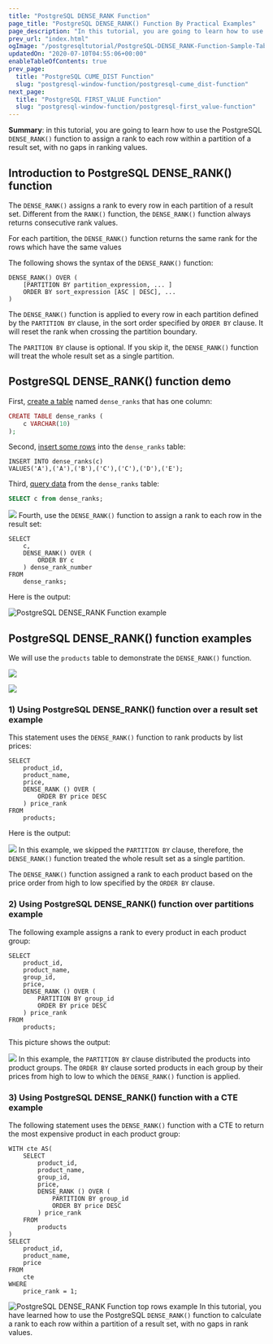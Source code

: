 ```yaml
---
title: "PostgreSQL DENSE_RANK Function"
page_title: "PostgreSQL DENSE_RANK() Function By Practical Examples"
page_description: "In this tutorial, you are going to learn how to use the PostgreSQL DENSE_RANK() function to assign a rank with no gaps to every row in a result set."
prev_url: "index.html"
ogImage: "/postgresqltutorial/PostgreSQL-DENSE_RANK-Function-Sample-Table.png"
updatedOn: "2020-07-10T04:55:06+00:00"
enableTableOfContents: true
prev_page: 
  title: "PostgreSQL CUME_DIST Function"
  slug: "postgresql-window-function/postgresql-cume_dist-function"
next_page: 
  title: "PostgreSQL FIRST_VALUE Function"
  slug: "postgresql-window-function/postgresql-first_value-function"
---
```





**Summary**: in this tutorial, you are going to learn how to use the PostgreSQL `DENSE_RANK()` function to assign a rank to each row within a partition of a result set, with no gaps in ranking values.


## Introduction to PostgreSQL DENSE\_RANK() function

The `DENSE_RANK()` assigns a rank to every row in each partition of a result set. Different from the `RANK()` function, the `DENSE_RANK()` function always returns consecutive rank values.

For each partition, the `DENSE_RANK()` function returns the same rank for the rows which have the same values

The following shows the syntax of the `DENSE_RANK()` function:


```csssql
DENSE_RANK() OVER (
    [PARTITION BY partition_expression, ... ]
    ORDER BY sort_expression [ASC | DESC], ...
)
```
The `DENSE_RANK()` function is applied to every row in each partition defined by the `PARTITION BY` clause, in the sort order specified by `ORDER BY` clause. It will reset the rank when crossing the partition boundary.

The `PARITION BY` clause is optional. If you skip it, the `DENSE_RANK()` function will treat the whole result set as a single partition.


## PostgreSQL DENSE\_RANK() function demo

First, [create a table](../postgresql-tutorial/postgresql-create-table) named `dense_ranks` that has one column:


```php
CREATE TABLE dense_ranks (
	c VARCHAR(10)
);
```
Second, [insert some rows](../postgresql-tutorial/postgresql-insert) into the `dense_ranks` table:


```
INSERT INTO dense_ranks(c)
VALUES('A'),('A'),('B'),('C'),('C'),('D'),('E');
```
Third, [query data](../postgresql-tutorial/postgresql-select) from the `dense_ranks` table:


```sql
SELECT c from dense_ranks;
```

![](/postgresqltutorial/PostgreSQL-DENSE_RANK-Function-Sample-Table.png)
Fourth, use the `DENSE_RANK()` function to assign a rank to each row in the result set:


```
SELECT
	c,
	DENSE_RANK() OVER (
		ORDER BY c
	) dense_rank_number
FROM
	dense_ranks;
```
Here is the output:

![PostgreSQL DENSE_RANK Function example](/postgresqltutorial/PostgreSQL-DENSE_RANK-Function-example.png)
## PostgreSQL DENSE\_RANK() function examples

We will use the `products` table to demonstrate the `DENSE_RANK()` function.


![](/postgresqltutorial/products_product_groups_tables.png)

![](/postgresqltutorial/products-table-sample-data.png)

### 1\) Using PostgreSQL DENSE\_RANK() function over a result set example

This statement uses the `DENSE_RANK()` function to rank products by list prices:


```
SELECT
	product_id,
	product_name,
	price,
	DENSE_RANK () OVER ( 
		ORDER BY price DESC
	) price_rank 
FROM
	products;
```
Here is the output:


![](/postgresqltutorial/PostgreSQL-DENSE_RANK-Function-over-a-result-set.png)
In this example, we skipped the `PARTITION BY` clause, therefore, the `DENSE_RANK()` function treated the whole result set as a single partition.

The `DENSE_RANK()` function assigned a rank to each product based on the price order from high to low specified by the `ORDER BY` clause.


### 2\) Using PostgreSQL DENSE\_RANK() function over partitions example

The following example assigns a rank to every product in each product group:


```
SELECT
	product_id,
	product_name,
	group_id,
	price,
	DENSE_RANK () OVER ( 
		PARTITION BY group_id
		ORDER BY price DESC
	) price_rank 
FROM
	products;
```
This picture shows the output:


![](/postgresqltutorial/PostgreSQL-DENSE_RANK-Function-over-a-partition.png)
In this example, the `PARTITION BY` clause distributed the products into product groups. The `ORDER BY` clause sorted products in each group by their prices from high to low to which the `DENSE_RANK()` function is applied.


### 3\) Using PostgreSQL DENSE\_RANK() function with a CTE example

The following statement uses the `DENSE_RANK()` function with a CTE to return the most expensive product in each product group:


```
WITH cte AS(
	SELECT
		product_id,
		product_name,
		group_id,
		price,
		DENSE_RANK () OVER ( 
			PARTITION BY group_id
			ORDER BY price DESC
		) price_rank 
	FROM
		products
) 
SELECT 
	product_id, 
	product_name, 
	price
FROM 
	cte
WHERE 
	price_rank = 1;
```

![PostgreSQL DENSE_RANK Function top rows example](/postgresqltutorial/PostgreSQL-DENSE_RANK-Function-top-rows-example.png)
In this tutorial, you have learned how to use the PostgreSQL `DENSE_RANK()` function to calculate a rank to each row within a partition of a result set, with no gaps in rank values.

